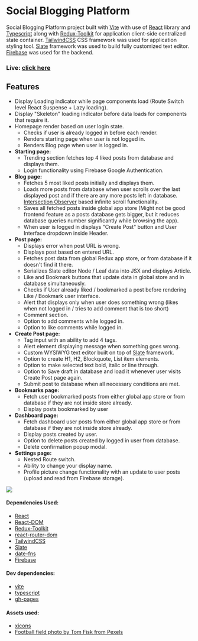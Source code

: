 

# Social Blogging Platform

Social Blogging Platform project built with [Vite](https://vitejs.dev/) with use of [React](https://github.com/facebook/react) library and [Typescript](https://www.typescriptlang.org/) along with [Redux-Toolkit](https://redux-toolkit.js.org/) for application client-side centralized state container. [TailwindCSS](https://tailwindcss.com/) CSS framework was used for application styling tool. [Slate](https://docs.slatejs.org/) framework was used to build fully customized text editor. [Firebase](https://firebase.google.com/) was used for the backend.

### Live: [click here](https://husky93.github.io/social-blogging-platform/)

## Features
- Display Loading indicator while page components load (Route Switch level React Suspense + Lazy loading).
- Display "Skeleton" loading indicator before data loads for components that require it.
- Homepage render based on user login state.
  - Checks if user is already logged in before each render.
  - Renders starting page when user is not logged in.
  - Renders Blog page when user is logged in.
- **Starting page:**
  - Trending section fetches top 4 liked posts from database and displays them.
  - Login functionality using Firebase Google Authentication.
- **Blog page:**
  - Fetches 5 most liked posts initially and displays them.
  - Loads more posts from database when user scrolls over the last displayed post and if there are any more posts left in database. [Intersection Observer](https://developer.mozilla.org/en-US/docs/Web/API/Intersection_Observer_API) based infinite scroll functionality.
  - Saves all fetched posts inside global app store (Might not be good frontend feature as a posts database gets bigger, but it reduces database queries number significantly while browsing the app).
  - When user is logged in displays "Create Post" button and User Interface dropdown inside Header.
- **Post page:**
  - Displays error when post URL is wrong.
  - Displays post based on entered URL.
  - Fetches post data from global Redux app store, or from database if it doesn't find it there.
  - Serializes Slate editor Node / Leaf data into JSX and displays Article.
  - Like and Bookmark buttons that update data in global store and in database simultaneously.
  - Checks if User already liked / bookmarked a post before rendering Like / Bookmark user interface.
  - Alert that displays only when user does something wrong (likes when not logged in / tries to add comment that is too short)
  - Comment section.
  - Option to add comments while logged in.
  - Option to like comments while logged in.
- **Create Post page:**
  - Tag input with an ability to add 4 tags.
  - Alert element displaying message when something goes wrong.
  - Custom WYSIWYG text editor built on top of [Slate](https://docs.slatejs.org/) framework.
  - Option to create H1, H2, Blockquote, List item elements.
  - Option to make selected text bold, italic or line through.
  - Option to Save draft in database and load it whenever user visits Create Post page again.
  - Submit post to database when all necessary conditions are met.
- **Bookmarks page:**
  - Fetch user bookmarked posts from either global app store or from database if they are not inside store already.
  - Display posts bookmarked by user
- **Dashboard page:**
  - Fetch dashboard user posts from either global app store or from database if they are not inside store already.
  - Display posts created by user.
  - Option to delete posts created by logged in user from database.
  - Delete confirmation popup modal.
- **Settings page:**
  - Nested Route switch.
  - Ability to change your display name.
  - Profile picture change functionality with an update to user posts (upload and read from Firebase storage).

 
<img src="https://github.com/husky93/social-blogging-platform/blob/main/website.jpg?raw=true"/>

#### Dependencies Used:
- [React](https://github.com/facebook/react)
- [React-DOM](https://github.com/facebook/react/tree/main/packages/react-dom)
- [Redux-Toolkit](https://redux-toolkit.js.org/)
- [react-router-dom](https://github.com/remix-run/react-router)
- [TailwindCSS](https://tailwindcss.com/) 
- [Slate](https://docs.slatejs.org/)
- [date-fns](https://date-fns.org/v2.29.1/docs/format)
- [Firebase](https://firebase.google.com/)

#### Dev dependencies:
- [vite](https://github.com/facebook/create-react-app)
- [typescript](https://www.typescriptlang.org/)
- [gh-pages](https://www.npmjs.com/package/gh-pages)

#### Assets used:
- [xicons](https://www.xicons.org/#/)
- [Football field photo by Tom Fisk from Pexels](https://www.pexels.com/photo/bird-s-eye-view-of-a-soccer-field-3441727/) 


